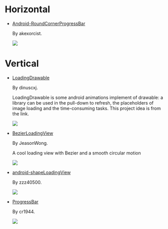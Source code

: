 # Horizontal

- [Android-RoundCornerProgressBar](https://github.com/akexorcist/Android-RoundCornerProgressBar)

  By akexorcist.

  ![](https://raw.githubusercontent.com/akexorcist/Android-RoundCornerProgressBar/master/image/header.jpg)

# Vertical

- [LoadingDrawable](https://github.com/dinuscxj/LoadingDrawable)

  By dinuscxj.

  LoadingDrawable is some android animations implement of drawable: a library can be used in the pull-down to refresh, the placeholders of image loading and the time-consuming tasks. This project idea is from the link.
  
  ![](https://github.com/Mike-bel/Awesome-Android/blob/master/pictures/LoadingDrawable.gif?raw=true)
  
- [BezierLoadingView](https://github.com/JeasonWong/BezierLoadingView)

  By JeasonWong.
  
  A cool loading view with Bezier and a smooth circular motion
  
  ![](https://camo.githubusercontent.com/13cbed7a494b18b10fdd13be2c636a823e7547f5/687474703a2f2f69342e6275696d672e636f6d2f636464356134613866303233333635302e676966)

- [android-shapeLoadingView](https://github.com/zzz40500/android-shapeLoadingView)

  By zzz40500.

  ![](https://github.com/Mike-bel/Awesome-Android/blob/master/pictures/android-shapeLoadingView.gif?raw=true)

- [ProgressBar](https://github.com/cr1944/ProgressBar)

  By cr1944.

  ![](https://github.com/cr1944/ProgressBar/raw/master/1.gif)
